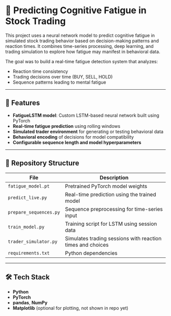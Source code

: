 # 🧠 Predicting Cognitive Fatigue in Stock Trading

This project uses a neural network model to predict cognitive fatigue in simulated stock trading behavior based on decision-making patterns and reaction times. It combines time-series processing, deep learning, and trading simulation to explore how fatigue may manifest in behavioral data.

The goal was to build a real-time fatigue detection system that analyzes:
- Reaction time consistency
- Trading decisions over time (BUY, SELL, HOLD)
- Sequence patterns leading to mental fatigue

---

## 🧠 Features

- **FatigueLSTM model**: Custom LSTM-based neural network built using PyTorch  
- **Real-time fatigue prediction** using rolling windows  
- **Simulated trader environment** for generating or testing behavioral data  
- **Behavioral encoding** of decisions for model compatibility  
- **Configurable sequence length and model hyperparameters**  

---

## 📁 Repository Structure

| File                   | Description                                               |
|------------------------|-----------------------------------------------------------|
| `fatigue_model.pt`     | Pretrained PyTorch model weights                          |
| `predict_live.py`      | Real-time prediction using the trained model              |
| `prepare_sequences.py` | Sequence preprocessing for time-series input              |
| `train_model.py`       | Training script for LSTM using session data               |
| `trader_simulator.py`  | Simulates trading sessions with reaction times and choices|
| `requirements.txt`     | Python dependencies                                       |

---

## 🛠 Tech Stack

- **Python**
- **PyTorch**
- **pandas**, **NumPy**
- **Matplotlib** (optional for plotting, not shown in repo yet)
